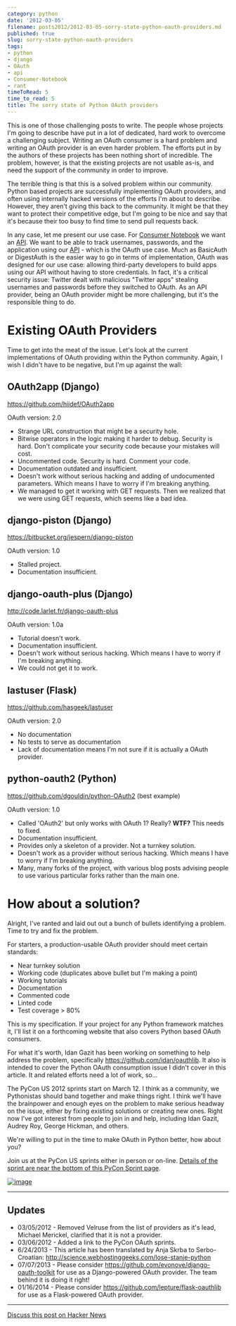 ```yaml
---
category: python
date: '2012-03-05'
filename: posts2012/2012-03-05-sorry-state-python-oauth-providers.md
published: true
slug: sorry-state-python-oauth-providers
tags:
- python
- django
- OAuth
- api
- Consumer-Notebook
- rant
timeToRead: 5
time_to_read: 5
title: The sorry state of Python OAuth providers
---
```


This is one of those challenging posts to write. The people whose
projects I'm going to describe have put in a lot of dedicated, hard
work to overcome a challenging subject. Writing an OAuth consumer is a
hard problem and writing an OAuth provider is an even harder problem.
The efforts put in by the authors of these projects has been nothing
short of incredible. The problem, however, is that the existing projects
are not usable as-is, and need the support of the community in order to
improve.

The terrible thing is that this is a solved problem within our
community. Python based projects are successfully implementing OAuth
providers, and often using internally hacked versions of the efforts
I'm about to describe. However, they aren't giving this back to the
community. It might be that they want to protect their competitive edge,
but I'm going to be nice and say that it's because their too busy to
find time to send pull requests back.

In any case, let me present our use case. For [Consumer
Notebook](http://consumernotebook.com) we want an
[API](http://api.consumernotebook.com). We want to be able to track
usernames, passwords, and the application using our
[API](http://api.consumernotebook.com) - which is the OAuth use case.
Much as BasicAuth or DigestAuth is the easier way to go in terms of
implementation, OAuth was designed for our use case: allowing
third-party developers to build apps using our API without having to
store credentials. In fact, it's a critical security issue: Twitter
dealt with malicious "Twitter apps" stealing usernames and passwords
before they switched to OAuth. As an API provider, being an OAuth
provider might be more challenging, but it's the responsible thing to
do.

Existing OAuth Providers
========================

Time to get into the meat of the issue. Let's look at the current
implementations of OAuth providing within the Python community. Again, I
wish I didn't have to be negative, but I'm up against the wall:

OAuth2app (Django)
------------------

<https://github.com/hiidef/OAuth2app>

OAuth version: 2.0

-   Strange URL construction that might be a security hole.
-   Bitwise operators in the logic making it harder to debug. Security
    is hard. Don't complicate your security code because your mistakes
    will cost.
-   Uncommented code. Security is hard. Comment your code.
-   Documentation outdated and insufficient.
-   Doesn't work without serious hacking and adding of undocumented
    parameters. Which means I have to worry if I'm breaking anything.
-   We managed to get it working with GET requests. Then we realized
    that we were using GET requests, which seems like a bad idea.

django-piston (Django)
----------------------

<https://bitbucket.org/jespern/django-piston>

OAuth version: 1.0

-   Stalled project.
-   Documentation insufficient.

django-oauth-plus (Django)
--------------------------

<http://code.larlet.fr/django-oauth-plus>

OAuth version: 1.0a

-   Tutorial doesn't work.
-   Documentation insufficient.
-   Doesn't work without serious hacking. Which means I have to worry
    if I'm breaking anything.
-   We could not get it to work.

lastuser (Flask)
----------------

<https://github.com/hasgeek/lastuser>

OAuth version: 2.0

-   No documentation
-   No tests to serve as documentation
-   Lack of documentation means I'm not sure if it is actually a OAuth
    provider.

python-oauth2 (Python)
----------------------

<https://github.com/dgouldin/python-OAuth2> (best example)

OAuth version: 1.0

-   Called 'OAuth2' but only works with OAuth 1? Really? **WTF?** This
    needs to fixed.
-   Documentation insufficient.
-   Provides only a skeleton of a provider. Not a turnkey solution.
-   Doesn't work as a provider without serious hacking. Which means I
    have to worry if I'm breaking anything.
-   Many, many forks of the project, with various blog posts advising
    people to use various particular forks rather than the main one.

How about a solution?
=====================

Alright, I've ranted and laid out out a bunch of bullets identifying a
problem. Time to try and fix the problem.

For starters, a production-usable OAuth provider should meet certain
standards:

-   Near turnkey solution
-   Working code (duplicates above bullet but I'm making a point)
-   Working tutorials
-   Documentation
-   Commented code
-   Linted code
-   Test coverage > 80%

This is my specification. If your project for any Python framework
matches it, I'll list it on a forthcoming website that also covers
Python based OAuth consumers.

For what it's worth, Idan Gazit has been working on something to help
address the problem, specifically <https://github.com/idan/oauthlib>. It
also is intended to cover the Python OAuth consumption issue I didn't
cover in this article. It and related efforts need a lot of work, so...

The PyCon US 2012 sprints start on March 12. I think as a community, we
Pythonistas should band together and make things right. I think we'll
have the brainpower and enough eyes on the problem to make serious
headway on the issue, either by fixing existing solutions or creating
new ones. Right now I've got interest from people to join in and help,
including Idan Gazit, Audrey Roy, George Hickman, and others.

We're willing to put in the time to make OAuth in Python better, how
about you?

Join us at the PyCon US sprints either in person or on-line. [Details of
the sprint are near the bottom of this PyCon Sprint
page](https://us.pycon.org/2012/community/sprints/projects/).

[![image](http://farm8.staticflickr.com/7201/6803475636_f34fb400eb_m.jpg)](http://oauth.net/)

------------------------------------------------------------------------

Updates
-------

-   03/05/2012 - Removed Velruse from the list of providers as it's
    lead, Michael Merickel, clarified that it is not a provider.
-   03/06/2012 - Added a link to the PyCon OAuth sprints.
-   6/24/2013 - This article has been translated by Anja Skrba to
    Serbo-Croatian:
    <http://science.webhostinggeeks.com/lose-stanje-python>
-   07/07/2013 - Please consider
    <https://github.com/evonove/django-oauth-toolkit> for use as a
    Django-powered OAuth provider. The team behind it is doing it right!
-   01/16/2014 - Please consider
    <https://github.com/lepture/flask-oauthlib> for use as a
    Flask-powered OAuth provider.

------------------------------------------------------------------------

[Discuss this post on Hacker
News](http://news.ycombinator.com/item?id=3666853)
